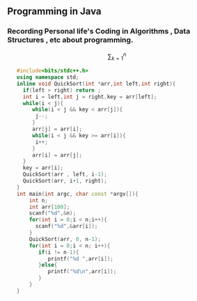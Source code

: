 ## Programming in Java
### Recording Personal life's Coding in Algorithms , Data Structures , etc about programming.
$$\sum\nolimits_{k=1}^n$$
``` C++
   #include<bits/stdc++.h>
   using namespace std;
   inline void QuickSort(int *arr,int left,int right){
     if(left > right) return ;
     int i = left,int j = right,key = arr[left];
     while(i < j){
        while(i < j && key < arr[j]){
         j--;
        }
        arr[j] = arr[i];
        while(i < j && key >= arr[i]){
         i++;
        }
        arr[i] = arr[j];
     }
     key = arr[i];
     QuickSort(arr , left, i-1);
     QuickSort(arr, i+1, right);
   }
   int main(int argc, char const *argv[]){
       int n;
       int arr[100];
       scanf("%d",&n);
       for(int i = 0;i < n;i++){
         scanf("%d",&arr[i]);
       }
       QuickSort(arr, 0, n-1);
       for(int i = 0;i < n; i++){
          if(i != n-1){
             printf("%d ",arr[i]);
          }else{
             printf("%d\n",arr[i]);
          }
       }
   }
```

